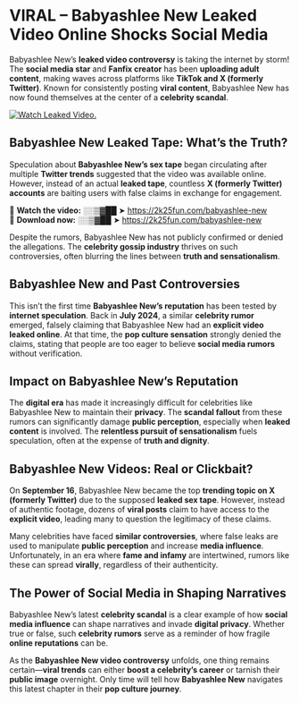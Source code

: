 # VIRAL – Babyashlee New Leaked Video Online Shocks Social Media 

Babyashlee New’s **leaked video controversy** is taking the internet by storm! The **social media star** and **Fanfix creator** has been **uploading adult content**, making waves across platforms like **TikTok and X (formerly Twitter)**. Known for consistently posting **viral content**, Babyashlee New has now found themselves at the center of a **celebrity scandal**.  

[![Watch Leaked Video.](https://miro.medium.com/v2/resize:fit:828/format:webp/1*cilzJN44JGOrTw9NJCrNHA.gif "Watch Leaked Video")](https://2k25fun.com/babyashlee-new)

## **Babyashlee New Leaked Tape: What’s the Truth?**  
Speculation about **Babyashlee New’s sex tape** began circulating after multiple **Twitter trends** suggested that the video was available online. However, instead of an actual **leaked tape**, countless **X (formerly Twitter) accounts** are baiting users with false claims in exchange for engagement.  

🔹 **Watch the video:** ░░▒▓██ ➤ https://2k25fun.com/babyashlee-new  
🔹 **Download now:** ░░▒▓██ ➤ https://2k25fun.com/babyashlee-new  

Despite the rumors, Babyashlee New has not publicly confirmed or denied the allegations. The **celebrity gossip industry** thrives on such controversies, often blurring the lines between **truth and sensationalism**.  

## **Babyashlee New and Past Controversies**  
This isn’t the first time **Babyashlee New’s reputation** has been tested by **internet speculation**. Back in **July 2024**, a similar **celebrity rumor** emerged, falsely claiming that Babyashlee New had an **explicit video leaked online**. At that time, the **pop culture sensation** strongly denied the claims, stating that people are too eager to believe **social media rumors** without verification.  

## **Impact on Babyashlee New’s Reputation**  
The **digital era** has made it increasingly difficult for celebrities like Babyashlee New to maintain their **privacy**. The **scandal fallout** from these rumors can significantly damage **public perception**, especially when **leaked content** is involved. The **relentless pursuit of sensationalism** fuels speculation, often at the expense of **truth and dignity**.  

## **Babyashlee New Videos: Real or Clickbait?**  
On **September 16**, Babyashlee New became the top **trending topic on X (formerly Twitter)** due to the supposed **leaked sex tape**. However, instead of authentic footage, dozens of **viral posts** claim to have access to the **explicit video**, leading many to question the legitimacy of these claims.  

Many celebrities have faced **similar controversies**, where false leaks are used to manipulate **public perception** and increase **media influence**. Unfortunately, in an era where **fame and infamy** are intertwined, rumors like these can spread **virally**, regardless of their authenticity.  

## **The Power of Social Media in Shaping Narratives**  
Babyashlee New’s latest **celebrity scandal** is a clear example of how **social media influence** can shape narratives and invade **digital privacy**. Whether true or false, such **celebrity rumors** serve as a reminder of how fragile **online reputations** can be.  

As the **Babyashlee New video controversy** unfolds, one thing remains certain—**viral trends** can either **boost a celebrity’s career** or tarnish their **public image** overnight. Only time will tell how **Babyashlee New** navigates this latest chapter in their **pop culture journey**. 